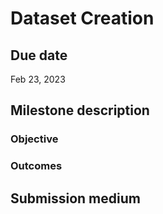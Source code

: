 # Dataset Creation

## Due date

Feb 23, 2023

## Milestone description



### Objective


### Outcomes



## Submission medium

